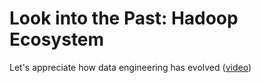 # Look into the Past: Hadoop Ecosystem
Let's appreciate how data engineering has evolved ([video](https://www.youtube.com/watch?v=s8EPQpgpWVE&ab_channel=CBTNuggets))
